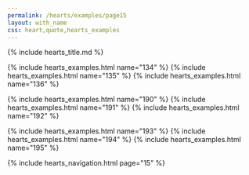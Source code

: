 ```yaml
---
permalink: /hearts/examples/page15
layout: with_name
css: heart,quote,hearts_examples
---
```


{% include hearts_title.md %}

{% include hearts_examples.html name="134" %}
{% include hearts_examples.html name="135" %}
{% include hearts_examples.html name="136" %}

{% include hearts_examples.html name="190" %}
{% include hearts_examples.html name="191" %}
{% include hearts_examples.html name="192" %}

{% include hearts_examples.html name="193" %}
{% include hearts_examples.html name="194" %}
{% include hearts_examples.html name="195" %}

{% include hearts_navigation.html page="15" %}
